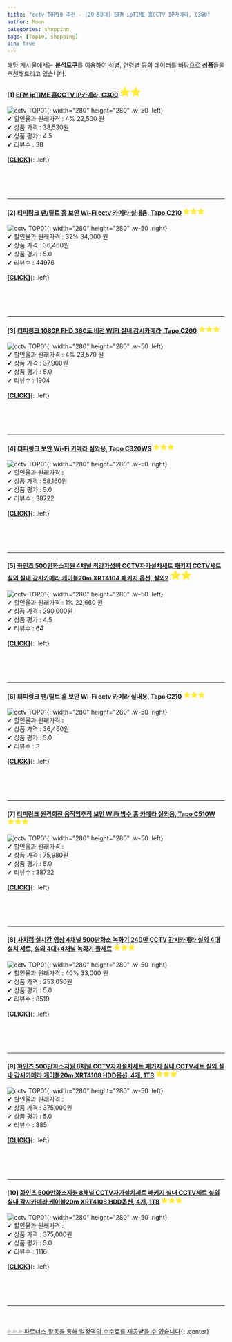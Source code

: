 ```yaml
---
title: "cctv TOP10 추천 - [20~50대] EFM ipTIME 홈CCTV IP카메라, C300"
author: Moon
categories: shopping
tags: [Top10, shopping]
pin: true
---
```


해당 게시물에서는 [**분석도구**](https://itemscout.io/)를 이용하여 성별, 연령별 등의 데이터를 바탕으로 [**상품**](https://link.coupang.com/a/baae76)들을 추천해드리고 있습니다.

#### [1] [EFM ipTIME 홈CCTV IP카메라, C300](https://link.coupang.com/re/AFFSDP?lptag=AF5964186&subid=bluemoonsky6999&pageKey=6778317625&traceid=V0-153&itemId=15932873252&vendorItemId=83139854855) <img width="50" alt="star2" src="/assets/img/free-icon-star_2.png">

![cctv TOP01](https://thumbnail6.coupangcdn.com/thumbnails/remote/230x230ex/image/retail/images/2022/09/16/11/2/ee2b2b11-3b2a-4ac8-b9d3-442b23e07fd5.jpg){: width="280" height="280" .w-50 .left}
<br>
✔ 할인율과 원래가격 : 4%  22,500   원<br>
✔ 상품 가격 : 38,530원<br>
✔ 상품 평가 : 4.5<br>
✔ 리뷰수 : 38<br>
<br>
[**[CLICK]**](https://link.coupang.com/re/AFFSDP?lptag=AF5964186&subid=bluemoonsky6999&pageKey=6778317625&traceid=V0-153&itemId=15932873252&vendorItemId=83139854855){: .left}
<br>
<br>
<br>
<br>
<br>

***

#### [2] [티피링크 팬/틸트 홈 보안 Wi-Fi cctv 카메라 실내용, Tapo C210](https://link.coupang.com/re/AFFSDP?lptag=AF5964186&subid=bluemoonsky6999&pageKey=7148918865&traceid=V0-153&itemId=17968993934&vendorItemId=76697702968) <img width="50" alt="star3" src="/assets/img/free-icon-star_3.png">

![cctv TOP01](https://thumbnail6.coupangcdn.com/thumbnails/remote/230x230ex/image/retail/images/8328667487343958-954e736e-e4d3-4843-bff5-9882413d5780.jpg){: width="280" height="280" .w-50 .right}
<br>
✔ 할인율과 원래가격 : 32%  34,000   원<br>
✔ 상품 가격 : 36,460원<br>
✔ 상품 평가 : 5.0<br>
✔ 리뷰수 : 44976<br>
<br>
[**[CLICK]**](https://link.coupang.com/re/AFFSDP?lptag=AF5964186&subid=bluemoonsky6999&pageKey=7148918865&traceid=V0-153&itemId=17968993934&vendorItemId=76697702968){: .left}
<br>
<br>
<br>
<br>
<br>

***

#### [3] [티피링크 1080P FHD 360도 비전 WIFI 실내 감시카메라, Tapo C200](https://link.coupang.com/re/AFFSDP?lptag=AF5964186&subid=bluemoonsky6999&pageKey=1257342889&traceid=V0-153&itemId=2258105672&vendorItemId=70255414258) <img width="50" alt="star3" src="/assets/img/free-icon-star_3.png">

![cctv TOP01](https://thumbnail10.coupangcdn.com/thumbnails/remote/230x230ex/image/retail/images/7461546238788827-b4fceb16-2611-4abf-bf9c-40454a474fd8.jpg){: width="280" height="280" .w-50 .left}
<br>
✔ 할인율과 원래가격 : 4%  23,570   원<br>
✔ 상품 가격 : 37,900원<br>
✔ 상품 평가 : 5.0<br>
✔ 리뷰수 : 1904<br>
<br>
[**[CLICK]**](https://link.coupang.com/re/AFFSDP?lptag=AF5964186&subid=bluemoonsky6999&pageKey=1257342889&traceid=V0-153&itemId=2258105672&vendorItemId=70255414258){: .left}
<br>
<br>
<br>
<br>
<br>

***

#### [4] [티피링크 보안 Wi-Fi 카메라 실외용, Tapo C320WS](https://link.coupang.com/re/AFFSDP?lptag=AF5964186&subid=bluemoonsky6999&pageKey=6100523289&traceid=V0-153&itemId=11428687780&vendorItemId=78701985939) <img width="50" alt="star3" src="/assets/img/free-icon-star_3.png">

![cctv TOP01](https://thumbnail6.coupangcdn.com/thumbnails/remote/230x230ex/image/retail/images/2548100823894456-7bf7255c-c36c-4830-88a0-6a4bc1925da0.jpg){: width="280" height="280" .w-50 .right}
<br>
✔ 할인율과 원래가격 : <br>
✔ 상품 가격 : 58,160원<br>
✔ 상품 평가 : 5.0<br>
✔ 리뷰수 : 38722<br>
<br>
[**[CLICK]**](https://link.coupang.com/re/AFFSDP?lptag=AF5964186&subid=bluemoonsky6999&pageKey=6100523289&traceid=V0-153&itemId=11428687780&vendorItemId=78701985939){: .left}
<br>
<br>
<br>
<br>
<br>

***

#### [5] [화인츠 500만화소지원 4채널 최강가성비 CCTV자가설치세트 패키지 CCTV세트 실외 실내 감시카메라 케이블20m XRT4104 패키지 옵션, 실외2](https://link.coupang.com/re/AFFSDP?lptag=AF5964186&subid=bluemoonsky6999&pageKey=7363088791&traceid=V0-153&itemId=18974892831&vendorItemId=86100371799) <img width="50" alt="star2" src="/assets/img/free-icon-star_2.png">

![cctv TOP01](https://thumbnail7.coupangcdn.com/thumbnails/remote/230x230ex/image/vendor_inventory/cd7f/4398e8785fa0e8678b51683c33159cd9d91a560fa44eba427712b948e573.jpg){: width="280" height="280" .w-50 .left}
<br>
✔ 할인율과 원래가격 : 1%  22,660   원<br>
✔ 상품 가격 : 290,000원<br>
✔ 상품 평가 : 4.5<br>
✔ 리뷰수 : 64<br>
<br>
[**[CLICK]**](https://link.coupang.com/re/AFFSDP?lptag=AF5964186&subid=bluemoonsky6999&pageKey=7363088791&traceid=V0-153&itemId=18974892831&vendorItemId=86100371799){: .left}
<br>
<br>
<br>
<br>
<br>

***

#### [6] [티피링크 팬/틸트 홈 보안 Wi-Fi cctv 카메라 실내용, Tapo C210](https://link.coupang.com/re/AFFSDP?lptag=AF5964186&subid=bluemoonsky6999&pageKey=7148918865&traceid=V0-153&itemId=17968993934&vendorItemId=76697702968) <img width="50" alt="star3" src="/assets/img/free-icon-star_3.png">

![cctv TOP01](https://thumbnail6.coupangcdn.com/thumbnails/remote/230x230ex/image/retail/images/8328667487343958-954e736e-e4d3-4843-bff5-9882413d5780.jpg){: width="280" height="280" .w-50 .right}
<br>
✔ 할인율과 원래가격 : <br>
✔ 상품 가격 : 36,460원<br>
✔ 상품 평가 : 5.0<br>
✔ 리뷰수 : 3<br>
<br>
[**[CLICK]**](https://link.coupang.com/re/AFFSDP?lptag=AF5964186&subid=bluemoonsky6999&pageKey=7148918865&traceid=V0-153&itemId=17968993934&vendorItemId=76697702968){: .left}
<br>
<br>
<br>
<br>
<br>

***

#### [7] [티피링크 원격회전 움직임추적 보안 WiFi 방수 홈 카메라 실외용, Tapo C510W](https://link.coupang.com/re/AFFSDP?lptag=AF5964186&subid=bluemoonsky6999&pageKey=7494995781&traceid=V0-153&itemId=19607067975&vendorItemId=86714132777) <img width="50" alt="star3" src="/assets/img/free-icon-star_3.png">

![cctv TOP01](https://thumbnail9.coupangcdn.com/thumbnails/remote/230x230ex/image/retail/images/2023/07/28/11/0/7e0c41ca-c8c2-45af-89e3-ccb92ecddcb9.jpg){: width="280" height="280" .w-50 .left}
<br>
✔ 할인율과 원래가격 : <br>
✔ 상품 가격 : 75,980원<br>
✔ 상품 평가 : 5.0<br>
✔ 리뷰수 : 38722<br>
<br>
[**[CLICK]**](https://link.coupang.com/re/AFFSDP?lptag=AF5964186&subid=bluemoonsky6999&pageKey=7494995781&traceid=V0-153&itemId=19607067975&vendorItemId=86714132777){: .left}
<br>
<br>
<br>
<br>
<br>

***

#### [8] [사치캠 실시간 영상 4채널 500만화소 녹화기 240만 CCTV 감시카메라 실외 4대 설치 세트, 실외 4대+4채널 녹화기 풀세트](https://link.coupang.com/re/AFFSDP?lptag=AF5964186&subid=bluemoonsky6999&pageKey=6237773647&traceid=V0-153&itemId=12572542104&vendorItemId=79841673686) <img width="50" alt="star3" src="/assets/img/free-icon-star_3.png">

![cctv TOP01](https://thumbnail6.coupangcdn.com/thumbnails/remote/230x230ex/image/vendor_inventory/4338/cd2cd65339ee20c785e0a419d3be302a647a89a5ca59eb0e38bbb95ef495.jpg){: width="280" height="280" .w-50 .right}
<br>
✔ 할인율과 원래가격 : 40%  33,000   원<br>
✔ 상품 가격 : 253,050원<br>
✔ 상품 평가 : 5.0<br>
✔ 리뷰수 : 8519<br>
<br>
[**[CLICK]**](https://link.coupang.com/re/AFFSDP?lptag=AF5964186&subid=bluemoonsky6999&pageKey=6237773647&traceid=V0-153&itemId=12572542104&vendorItemId=79841673686){: .left}
<br>
<br>
<br>
<br>
<br>

***

#### [9] [화인츠 500만화소지원 8채널 CCTV자가설치세트 패키지 실내 CCTV세트 실외 실내 감시카메라 케이블20m XRT4108 HDD옵션, 4개, 1TB](https://link.coupang.com/re/AFFSDP?lptag=AF5964186&subid=bluemoonsky6999&pageKey=7362904205&traceid=V0-153&itemId=18973910594&vendorItemId=86099416544) <img width="50" alt="star3" src="/assets/img/free-icon-star_3.png">

![cctv TOP01](https://thumbnail7.coupangcdn.com/thumbnails/remote/230x230ex/image/vendor_inventory/3304/30dd5466fffd0afef1e1e3864e6a148cda597fec8a601ac122f68e3526b0.jpg){: width="280" height="280" .w-50 .left}
<br>
✔ 할인율과 원래가격 : <br>
✔ 상품 가격 : 375,000원<br>
✔ 상품 평가 : 5.0<br>
✔ 리뷰수 : 885<br>
<br>
[**[CLICK]**](https://link.coupang.com/re/AFFSDP?lptag=AF5964186&subid=bluemoonsky6999&pageKey=7362904205&traceid=V0-153&itemId=18973910594&vendorItemId=86099416544){: .left}
<br>
<br>
<br>
<br>
<br>

***

#### [10] [화인츠 500만화소지원 8채널 CCTV자가설치세트 패키지 실내 CCTV세트 실외 실내 감시카메라 케이블20m XRT4108 HDD옵션, 4개, 1TB](https://link.coupang.com/re/AFFSDP?lptag=AF5964186&subid=bluemoonsky6999&pageKey=7362904205&traceid=V0-153&itemId=18973910594&vendorItemId=86099416544) <img width="50" alt="star3" src="/assets/img/free-icon-star_3.png">

![cctv TOP01](https://thumbnail7.coupangcdn.com/thumbnails/remote/230x230ex/image/vendor_inventory/3304/30dd5466fffd0afef1e1e3864e6a148cda597fec8a601ac122f68e3526b0.jpg){: width="280" height="280" .w-50 .right}
<br>
✔ 할인율과 원래가격 : <br>
✔ 상품 가격 : 375,000원<br>
✔ 상품 평가 : 5.0<br>
✔ 리뷰수 : 1116<br>
<br>
[**[CLICK]**](https://link.coupang.com/re/AFFSDP?lptag=AF5964186&subid=bluemoonsky6999&pageKey=7362904205&traceid=V0-153&itemId=18973910594&vendorItemId=86099416544){: .left}
<br>
<br>
<br>
<br>
<br>

***
<br><br>[💦 💦 💦 파트너스 활동을 통해 일정액의 수수료를 제공받을 수 있습니다](https://link.coupang.com/a/baae76){: .center}